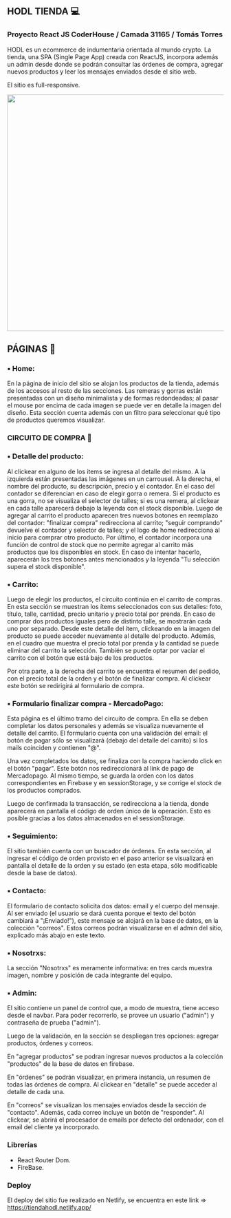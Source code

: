 ## HODL TIENDA 💻

### Proyecto React JS CoderHouse / Camada 31165 / Tomás Torres


HODL es un ecommerce de indumentaria orientada al mundo crypto. La tienda, una SPA (Single Page App) creada con ReactJS, incorpora además un admin desde donde se podrán consultar las órdenes de compra, agregar nuevos productos y leer los mensajes enviados desde el sitio web.

El sitio es full-responsive.


<img src="https://firebasestorage.googleapis.com/v0/b/hodltienda-reactcoderhouse.appspot.com/o/gif%2Fhodltienda.gif?alt=media&token=690f17fb-7d80-44a4-a75e-1439c9d94e3d" width="550"/>

## PÁGINAS  📝

### ▪ Home: 

En la página de inicio del sitio se alojan los productos de la tienda, además de los accesos al resto de las secciones. Las remeras y gorras están presentadas con un diseño minimalista y de formas redondeadas; al pasar el mouse por encima de cada imagen se puede ver en detalle la imagen del diseño. Esta sección cuenta además con un filtro para seleccionar qué tipo de productos queremos visualizar.

### CIRCUITO DE COMPRA 🛒

### ▪ Detalle del producto:

Al clickear en alguno de los items se ingresa al detalle del mismo. A la izquierda están presentadas las imágenes en un carrousel. A la derecha, el nombre del producto, su descripción, precio y el contador. En el caso del contador se diferencian en caso de elegir gorra o remera. Si el producto es una gorra, no se visualiza el selector de talles; si es una remera, al clickear en cada talle aparecerá debajo la leyenda con el stock disponible. 
Luego de agregar al carrito el producto aparecen tres nuevos botones en reemplazo del contador: "finalizar compra" redirecciona al carrito; "seguir comprando" devuelve el contador y selector de talles; y el logo de home redirecciona al inicio para comprar otro producto.
Por último, el contador incorpora una función de control de stock que no permite agregar al carrito más productos que los disponibles en stock. En caso de intentar hacerlo, aparecerán los tres botones antes mencionados y la leyenda "Tu selección supera el stock disponible".


### ▪ Carrito:

Luego de elegir los productos, el circuito continúa en el carrito de compras. En esta sección se muestran los ítems seleccionados con sus detalles: foto, título, talle, cantidad, precio unitario y precio total por prenda. En caso de comprar dos productos iguales pero de distinto talle, se mostrarán cada uno por separado. Desde este detalle del ítem, clickeando en la imagen del producto se puede acceder nuevamente al detalle del producto. Además, en el cuadro que muestra el precio total por prenda y la cantidad se puede eliminar del carrito la selección. También se puede optar por vaciar el carrito con el botón que está bajo de los productos.

Por otra parte, a la derecha del carrito se encuentra el resumen del pedido, con el precio total de la orden y el botón de finalizar compra. Al clickear este botón se redirigirá al formulario de compra.


### ▪ Formulario finalizar compra - MercadoPago:

Esta página es el último tramo del circuito de compra. En ella se deben completar los datos personales y además se visualiza nuevamente el detalle del carrito. El formulario cuenta con una validación del email: el botón de pagar sólo se visualizará (debajo del detalle del carrito) si los mails coinciden y contienen "@".

Una vez completados los datos, se finaliza con la compra haciendo click en el botón "pagar". Este botón nos redireccionará al link de pago de Mercadopago. Al mismo tiempo, se guarda la orden con los datos correspondientes en Firebase y en sessionStorage, y se corrige el stock de los productos comprados.


Luego de confirmada la transacción, se redirecciona a la tienda, donde aparecerá en pantalla el código de orden único de la operación. Esto es posible gracias a los datos almacenados en el sessionStorage. 


### ▪ Seguimiento: 

El sitio también cuenta con un buscador de órdenes. En esta sección, al ingresar el código de orden provisto en el paso anterior se visualizará en pantalla el detalle de la orden y su estado (en esta etapa, sólo modificable desde la base de datos).

### ▪ Contacto:

El formulario de contacto solicita dos datos: email y el cuerpo del mensaje. Al ser enviado (el usuario se dará cuenta porque el texto del botón cambiará a "¡Enviado!"), este mensaje se alojará en la base de datos, en la colección "correos". Estos correos podrán visualizarse en el admin del sitio, explicado más abajo en este texto.

### ▪ Nosotrxs:

La sección "Nosotrxs" es meramente informativa: en tres cards muestra imagen, nombre y posición de cada integrante del equipo.

### ▪ Admin:

El sitio contiene un panel de control que, a modo de muestra, tiene acceso desde el navbar. Para poder recorrerlo, se provee un usuario ("admin") y contraseña de prueba ("admin"). 

Luego de la validación, en la sección se despliegan tres opciones: agregar productos, órdenes y correos.

En "agregar productos" se podran ingresar nuevos productos a la colección "productos" de la base de datos en firebase.

En "órdenes" se podrán visualizar, en primera instancia, un resumen de todas las órdenes de compra. Al clickear en "detalle" se puede acceder al detalle de cada una.

En "correos" se visualizan los mensajes enviados desde la sección de "contacto". Además, cada correo incluye un botón de "responder". Al clickear, se abrirá el procesador de emails por defecto del ordenador, con el email del cliente ya incorporado.

### Librerías

- React Router Dom.
- FireBase.


### Deploy

El deploy del sitio fue realizado en Netlify, se encuentra en este link => https://tiendahodl.netlify.app/
